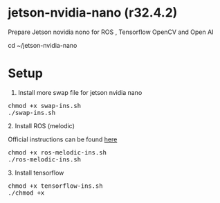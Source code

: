 # jetson-nvidia-nano (r32.4.2)
Prepare Jetson novidia nono for ROS , Tensorflow OpenCV and Open AI

cd ~/jetson-nvidia-nano
# Setup
1. Install more swap file for jetson nvidia nano
<div class="highlight highlight-source-shell"><pre>
chmod +x swap-ins.sh
./swap-ins.sh
</pre></div>
2. Install ROS (melodic)<br>
<p>Official instructions can be found <a href="http://wiki.ros.org/melodic/Installation/Ubuntu" rel="nofollow">here</a></p>
<div class="highlight highlight-source-shell"><pre>
chmod +x ros-melodic-ins.sh
./ros-melodic-ins.sh
</pre></div>
3. Install tensorflow 
<div class="highlight highlight-source-shell"><pre>
chmod +x tensorflow-ins.sh
./chmod +x 
</pre></div>
  
